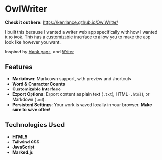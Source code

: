 # OwlWriter

**Check it out here:** https://kentlance.github.io/OwlWriter/

I built this because I wanted a writer web app specifically with how I wanted it to look. This has a customizable interface to allow you to make the app look like however you want.

Inspired by <a href="https://blank.page/"  >blank.page</a>, and <a href="https://www.gibney.org/writer"  >Writer</a>.

## Features

- **Markdown**: Markdown support, with preview and shortcuts
- **Word & Character Counts**
- **Customizable Interface**
- **Export Options**: Export content as plain text (`.txt`), HTML (`.html`), or Markdown (`.md`).
- **Persistent Settings**: Your work is saved locally in your browser. **Make  sure to save often!**

## Technologies Used

- **HTML5**
- **Tailwind CSS**
- **JavaScript**
- **Marked.js**
